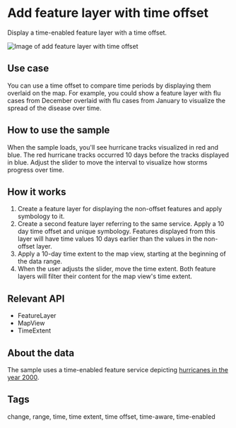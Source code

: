# Add feature layer with time offset

Display a time-enabled feature layer with a time offset.

![Image of add feature layer with time offset](add_feature_layer_with_time_offset.jpg)

## Use case

You can use a time offset to compare time periods by displaying them overlaid on the map. For example, you could show a feature layer with flu cases from December overlaid with flu cases from January to visualize the spread of the disease over time.

## How to use the sample

When the sample loads, you'll see hurricane tracks visualized in red and blue. The red hurricane tracks occurred 10 days before the tracks displayed in blue. Adjust the slider to move the interval to visualize how storms progress over time.

## How it works

1. Create a feature layer for displaying the non-offset features and apply symbology to it.
2. Create a second feature layer referring to the same service. Apply a 10 day time offset and unique symbology. Features displayed from this layer will have time values 10 days earlier than the values in the non-offset layer.
3. Apply a 10-day time extent to the map view, starting at the beginning of the data range.
4. When the user adjusts the slider, move the time extent. Both feature layers will filter their content for the map view's time extent.

## Relevant API

* FeatureLayer
* MapView
* TimeExtent

## About the data

The sample uses a time-enabled feature service depicting [hurricanes in the year 2000](https://sampleserver6.arcgisonline.com/arcgis/rest/services/Hurricanes/MapServer/0).

## Tags

change, range, time, time extent, time offset, time-aware, time-enabled
